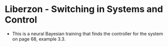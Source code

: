 # Liberzon - Switching in Systems and Control

* This is a neural Bayesian training that finds the controller for the system on page 68, example 3.3.
